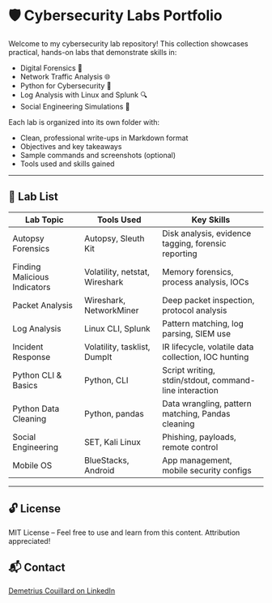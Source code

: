# 🛡️ Cybersecurity Labs Portfolio

Welcome to my cybersecurity lab repository! This collection showcases practical, hands-on labs that demonstrate skills in:

- Digital Forensics 🧠
- Network Traffic Analysis 🌐
- Python for Cybersecurity 🐍
- Log Analysis with Linux and Splunk 🔍
- Social Engineering Simulations 🎯

Each lab is organized into its own folder with:
- Clean, professional write-ups in Markdown format
- Objectives and key takeaways
- Sample commands and screenshots (optional)
- Tools used and skills gained

---

## 📁 Lab List

| Lab Topic | Tools Used | Key Skills |
|-----------|------------|------------|
| Autopsy Forensics | Autopsy, Sleuth Kit | Disk analysis, evidence tagging, forensic reporting |
| Finding Malicious Indicators | Volatility, netstat, Wireshark | Memory forensics, process analysis, IOCs |
| Packet Analysis | Wireshark, NetworkMiner | Deep packet inspection, protocol analysis |
| Log Analysis | Linux CLI, Splunk | Pattern matching, log parsing, SIEM use |
| Incident Response | Volatility, tasklist, DumpIt | IR lifecycle, volatile data collection, IOC hunting |
| Python CLI & Basics | Python, CLI | Script writing, stdin/stdout, command-line interaction |
| Python Data Cleaning | Python, pandas | Data wrangling, pattern matching, Pandas cleaning |
| Social Engineering | SET, Kali Linux | Phishing, payloads, remote control |
| Mobile OS | BlueStacks, Android | App management, mobile security configs |

---

## 🔓 License
MIT License – Feel free to use and learn from this content. Attribution appreciated!

## 📬 Contact
[Demetrius Couillard on LinkedIn](https://www.linkedin.com/in/demetriuscouillard/)
